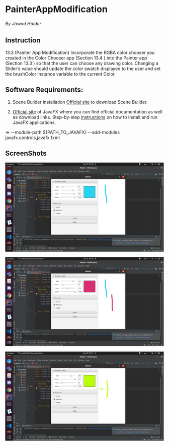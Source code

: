 # PainterAppModification

###### By Jawad Haider
## Instruction
13.3 (Painter App Modification) Incorporate the RGBA color chooser you created in the Color Chooser app (Section 13.4 ) into the Painter app (Section 13.3 )
so that the user can choose any drawing color. Changing a Slider’s value should update the color swatch displayed to the user and set the brushColor instance variable to the current Color.

## Software Requirements:
1. Scene Builder installation
[Official site](https://gluonhq.com/products/scene-builder/) to download Scene Builder.

2. [Official site](https://openjfx.io/) of JavaFX where you can find official documentation as well as download links.
Step-by-step [instructions](https://openjfx.io/openjfx-docs/) on how to install and run JavaFX applications.

=> --module-path ${PATH_TO_JAVAFX} --add-modules javafx.controls,javafx.fxml

## ScreenShots
![](img/Screenshot%20from%202020-12-22%2005-50-36.png)

![](img/Screenshot%20from%202020-12-22%2005-50-44.png)

![](img/Screenshot%20from%202020-12-22%2005-51-03.png)



